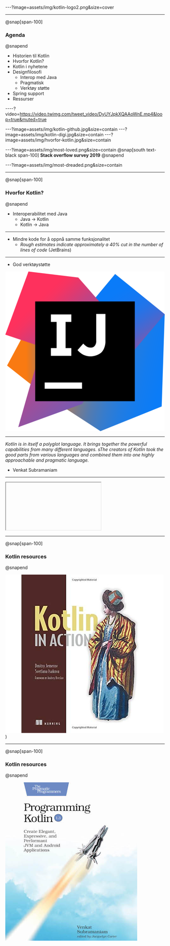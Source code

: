 ---?image=assets/img/kotlin-logo2.png&size=cover

---
@snap[span-100]
### Agenda
@snapend

* Historien til Kotlin
* Hvorfor Kotlin?
* Kotlin i nyhetene
* Designfilosofi
  * Interop med Java
  * Pragmatisk
  * Verktøy støtte
* Spring support
* Ressurser

----?video=https://video.twimg.com/tweet_video/DyUYJpkXQAAoWnE.mp4&loop=true&muted=true

---?image=assets/img/kotlin-github.jpg&size=contain
---?image=assets/img/kotlin-digi.jpg&size=contain
---?image=assets/img/hvorfor-kotlin.jpg&size=contain

---?image=assets/img/most-loved.png&size=contain
@snap[south text-black span-100]
**Stack overflow survey 2019**
@snapend

---?image=assets/img/most-dreaded.png&size=contain

---
@snap[span-100]
### Hvorfor Kotlin?
@snapend

* Interoperabilitet med  Java
  * Java -> Kotlin
  * Kotlin -> Java

---

* Mindre kode for å oppnå samme funksjonalitet
  * *Rough estimates indicate approximately a 40% cut in the number of lines of code* (JetBrains)

---

* God verktøystøtte

![IntelliJ](assets/img/intellij.png)

---

*Kotlin is in itself a polyglot language.
It brings together the powerful capabilities from many different languages.
sThe creators of Kotlin took the good parts from various languages and combined them into one highly approachable and pragmatic language.*
- Venkat Subramaniam

---

<iframe class="stretch" data-src="https://docs.spring.io/spring-boot/docs/current/reference/html/boot-features-kotlin.html"></iframe>

---
@snap[span-100]
### Kotlin resources
@snapend

![Kotlin in action](assets/img/kotlin-in-action.jpg))

---
@snap[span-100]
### Kotlin resources
@snapend

![Programming Kotlin](assets/img/programming-kotlin.jpg)